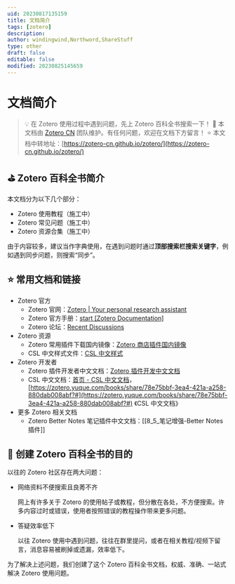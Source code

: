 ```yaml
---
uid: 20230817135159
title: 文档简介
tags: [zotero]
description: 
author: windingwind,Northword,ShareStuff
type: other
draft: false
editable: false
modified: 20230825145659
---
```


# 文档简介

> 💡 在 Zotero 使用过程中遇到问题，先上 Zotero 百科全书搜索一下！
> 💖 本文档由 [Zotero CN](https://github.com/zotero-cn) 团队维护。有任何问题，欢迎在文档下方留言！
> ⭐️ 本文档中转地址：[https://zotero-cn.github.io/zotero/](https://zotero-cn.github.io/zotero/)

## ⛳️ Zotero 百科全书简介

本文档分为以下几个部分：

- Zotero 使用教程（施工中）
- Zotero 常见问题（施工中）
- Zotero 资源合集（施工中）

由于内容较多，建议当作字典使用，在遇到问题时通过**顶部搜索栏搜索关键字**，例如遇到同步问题，则搜索“同步”。

## ⭐️ 常用文档和链接

- Zotero 官方
  - Zotero 官网：[Zotero | Your personal research assistant](https://www.zotero.org/)
  - Zotero 官方手册：[start \[Zotero Documentation\]](https://www.zotero.org/support/)
  - Zotero 论坛：[Recent Discussions](https://forums.zotero.org/discussions)
- Zotero 资源
  - Zotero 常用插件下载国内镜像：[Zotero 商店插件国内镜像](https://zotero-chinese.gitee.io/zotero-plugins/)
  - CSL 中文样式文件：[CSL 中文样式](https://zotero-cn.github.io/styles)
- Zotero 开发者
  - Zotero 插件开发者中文文档：[Zotero 插件开发中文文档](https://zotero.yuque.com/books/share/8d230829-6004-4934-b4c6-685a7001bfa0?view=doc_embed)
  - CSL 中文文档：[首页 - CSL 中文文档](https://zotero-cn.github.io/csl-doc-chinese)，[https://zotero.yuque.com/books/share/78e75bbf-3ea4-421a-a258-880dab008abf?#](https://zotero.yuque.com/books/share/78e75bbf-3ea4-421a-a258-880dab008abf?#) 《CSL 中文文档》
- 更多 Zotero 相关文档
  - Zotero Better Notes 笔记插件中文文档：[[8_5_笔记增强-Better Notes插件]]

## 🎯 创建 Zotero 百科全书的目的

以往的 Zotero 社区存在两大问题：

- 网络资料不便搜索且良莠不齐

  网上有许多关于 Zotero 的使用帖子或教程，但分散在各处，不方便搜索。许多内容过时或错误，使用者按照错误的教程操作带来更多问题。

- 答疑效率低下

  以往 Zotero 使用中遇到问题，往往在群里提问，或者在相关教程/视频下留言，消息容易被刷掉或遗漏，效率低下。

为了解决上述问题，我们创建了这个 Zotero 百科全书文档，权威、准确、一站式解决 Zotero 使用问题。
